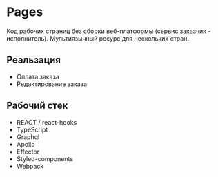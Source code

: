 # Pages

Код рабочих страниц без сборки веб-платформы (сервис заказчик - исполнитель).
Мультиязычный ресурс для нескольких стран.

## Реальзация 

- Оплата заказа
- Редактирование заказа 

## Рабочий стек

* REACT / react-hooks
* TypeScript
* Graphql
* Apollo
* Effector
* Styled-components
* Webpack
